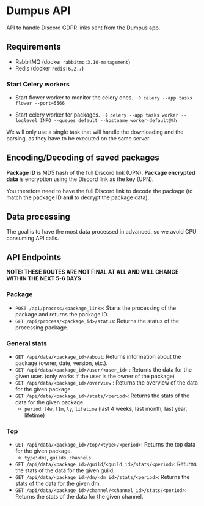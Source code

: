 # Dumpus API

API to handle Discord GDPR links sent from the Dumpus app.

## Requirements

* RabbitMQ (docker `rabbitmq:3.10-management`)
* Redis (docker `redis:6.2.7`)

### Start Celery workers

* Start flower worker to monitor the celery ones.
--> `celery --app tasks flower --port=5566`

* Start celery worker for packages.
--> `celery --app tasks worker --loglevel INFO --queues default --hostname worker-default@%h`

We will only use a single task that will handle the downloading and the parsing, as they have to be executed on the same server.

## Encoding/Decoding of saved packages

**Package ID** is MD5 hash of the full Discord link (UPN).
**Package encrypted data** is encryption using the Discord link as the key (UPN).

You therefore need to have the full Discord link to decode the package (to match the package ID **and** to decrypt the package data).

## Data processing

The goal is to have the most data processed in advanced, so we avoid CPU consuming API calls.


## API Endpoints

**NOTE: THESE ROUTES ARE NOT FINAL AT ALL AND WILL CHANGE WITHIN THE NEXT 5-6 DAYS**

### Package

* `POST /api/process/<package_link>`: Starts the processing of the package and returns the package ID.
* `GET /api/process/<package_id>/status`: Returns the status of the processing package.

### General stats

* `GET /api/data/<package_id>/about`: Returns information about the package (owner, date, version, etc.).
* `GET /api/data/<package_id>/user/<user_id>` : Returns the data for the given user. (only works if the user is the owner of the package)
* `GET /api/data/<package_id>/overview` : Returns the overview of the data for the given package.
* `GET /api/data/<package_id>/stats/<period>`: Returns the stats of the data for the given package.
    * `period`: `l4w`, `l1m`, `ly`, `lifetime` (last 4 weeks, last month, last year, lifetime)

### Top

* `GET /api/data/<package_id>/top/<type>/<period>`: Returns the top data for the given package.
    * `type`: `dms`, `guilds`, `channels`
* `GET /api/data/<package_id>/guild/<guild_id>/stats/<period>`: Returns the stats of the data for the given guild.
* `GET /api/data/<package_id>/dm/<dm_id>/stats/<period>`: Returns the stats of the data for the given dm.
* `GET /api/data/<package_id>/channel/<channel_id>/stats/<period>`: Returns the stats of the data for the given channel.

